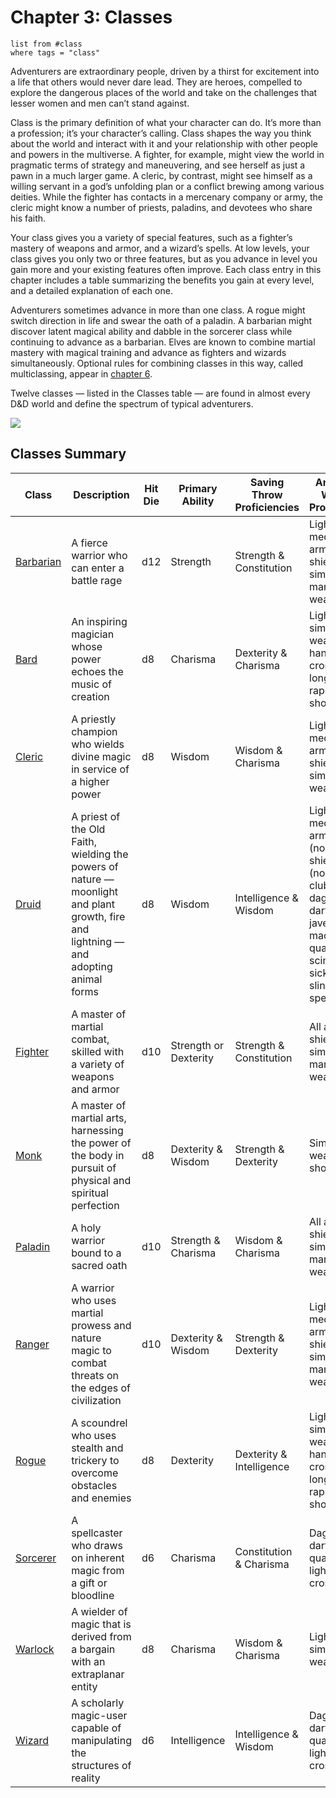 # Chapter 3: Classes

```dataview
list from #class 
where tags = "class"
```

Adventurers are extraordinary people, driven by a thirst for excitement into a life that others would never dare lead. They are heroes, compelled to explore the dangerous places of the world and take on the challenges that lesser women and men can’t stand against.

Class is the primary definition of what your character can do. It’s more than a profession; it’s your character’s calling. Class shapes the way you think about the world and interact with it and your relationship with other people and powers in the multiverse. A fighter, for example, might view the world in pragmatic terms of strategy and maneuvering, and see herself as just a pawn in a much larger game. A cleric, by contrast, might see himself as a willing servant in a god’s unfolding plan or a conflict brewing among various deities. While the fighter has contacts in a mercenary company or army, the cleric might know a number of priests, paladins, and devotees who share his faith.

Your class gives you a variety of special features, such as a fighter’s mastery of weapons and armor, and a wizard’s spells. At low levels, your class gives you only two or three features, but as you advance in level you gain more and your existing features often improve. Each class entry in this chapter includes a table summarizing the benefits you gain at every level, and a detailed explanation of each one.

Adventurers sometimes advance in more than one class. A rogue might switch direction in life and swear the oath of a paladin. A barbarian might discover latent magical ability and dabble in the sorcerer class while continuing to advance as a barbarian. Elves are known to combine martial mastery with magical training and advance as fighters and wizards simultaneously. Optional rules for combining classes in this way, called multiclassing, appear in [chapter 6](https://www.dndbeyond.com/sources/phb/customization-options#Multiclassing).

Twelve classes — listed in the Classes table — are found in almost every D&D world and define the spectrum of typical adventurers.

[![](https://media.dndbeyond.com/compendium-images/phb/jh89sfda89jdshfa98j/ch3.jpg)](https://media.dndbeyond.com/compendium-images/phb/jh89sfda89jdshfa98j/ch3.jpg)

## [](https://www.dndbeyond.com/sources/phb/classes#ClassesSummary)Classes Summary
|Class|Description|Hit Die|Primary Ability|Saving Throw Proficiencies|Armor and Weapon Proficiencies|
|---|---|---|---|---|---|
|[Barbarian](https://www.dndbeyond.com/sources/phb/barbarian)|A fierce warrior who can enter a battle rage|d12|Strength|Strength & Constitution|Light and medium armor, shields, simple and martial weapons|
|[Bard](https://www.dndbeyond.com/sources/phb/bard)|An inspiring magician whose power echoes the music of creation|d8|Charisma|Dexterity & Charisma|Light armor, simple weapons, hand crossbows, longswords, rapiers, shortswords|
|[Cleric](https://www.dndbeyond.com/sources/phb/cleric)|A priestly champion who wields divine magic in service of a higher power|d8|Wisdom|Wisdom & Charisma|Light and medium armor, shields, simple weapons|
|[Druid](https://www.dndbeyond.com/sources/phb/druid)|A priest of the Old Faith, wielding the powers of nature — moonlight and plant growth, fire and lightning — and adopting animal forms|d8|Wisdom|Intelligence & Wisdom|Light and medium armor (nonmetal), shields (nonmetal), clubs, daggers, darts, javelins, maces, quarterstaffs, scimitars, sickles, slings, spears|
|[Fighter](https://www.dndbeyond.com/sources/phb/fighter)|A master of martial combat, skilled with a variety of weapons and armor|d10|Strength or Dexterity|Strength & Constitution|All armor, shields, simple and martial weapons|
|[Monk](https://www.dndbeyond.com/sources/phb/monk)|A master of martial arts, harnessing the power of the body in pursuit of physical and spiritual perfection|d8|Dexterity & Wisdom|Strength & Dexterity|Simple weapons, shortswords|
|[Paladin](https://www.dndbeyond.com/sources/phb/paladin)|A holy warrior bound to a sacred oath|d10|Strength & Charisma|Wisdom & Charisma|All armor, shields, simple and martial weapons|
|[Ranger](https://www.dndbeyond.com/sources/phb/ranger)|A warrior who uses martial prowess and nature magic to combat threats on the edges of civilization|d10|Dexterity & Wisdom|Strength & Dexterity|Light and medium armor, shields, simple and martial weapons|
|[Rogue](https://www.dndbeyond.com/sources/phb/rogue)|A scoundrel who uses stealth and trickery to overcome obstacles and enemies|d8|Dexterity|Dexterity & Intelligence|Light armor, simple weapons, hand crossbows, longswords, rapiers, shortswords|
|[Sorcerer](https://www.dndbeyond.com/sources/phb/sorcerer)|A spellcaster who draws on inherent magic from a gift or bloodline|d6|Charisma|Constitution & Charisma|Daggers, darts, slings, quarterstaffs, light crossbows|
|[Warlock](https://www.dndbeyond.com/sources/phb/warlock)|A wielder of magic that is derived from a bargain with an extraplanar entity|d8|Charisma|Wisdom & Charisma|Light armor, simple weapons|
|[Wizard](https://www.dndbeyond.com/sources/phb/wizard)|A scholarly magic-user capable of manipulating the structures of reality|d6|Intelligence|Intelligence & Wisdom|Daggers, darts, slings, quarterstaffs, light crossbows|